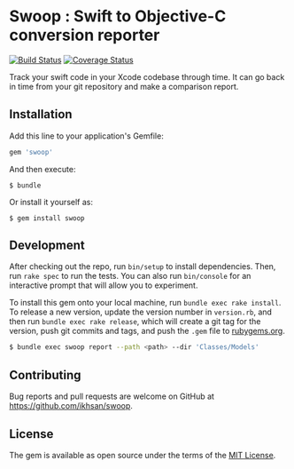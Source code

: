 # Swoop : Swift to Objective-C conversion reporter

[![Build Status](http://img.shields.io/travis/ikhsan/swoop/master.svg)][travis]
[![Coverage Status](http://img.shields.io/coveralls/ikhsan/swoop/master.svg)][coveralls]

[travis]: https://travis-ci.org/ikhsan/swoop
[coveralls]: https://coveralls.io/github/ikhsan/swoop?branch=master

Track your swift code in your Xcode codebase through time. It can go back in time from your git repository and make a comparison report.

## Installation

Add this line to your application's Gemfile:

```ruby
gem 'swoop'
```

And then execute:

    $ bundle

Or install it yourself as:

    $ gem install swoop

## Development

After checking out the repo, run `bin/setup` to install dependencies. Then, run `rake spec` to run the tests. You can also run `bin/console` for an interactive prompt that will allow you to experiment.

To install this gem onto your local machine, run `bundle exec rake install`. To release a new version, update the version number in `version.rb`, and then run `bundle exec rake release`, which will create a git tag for the version, push git commits and tags, and push the `.gem` file to [rubygems.org](https://rubygems.org).

```bash
$ bundle exec swoop report --path <path> --dir 'Classes/Models'
```

## Contributing

Bug reports and pull requests are welcome on GitHub at https://github.com/ikhsan/swoop.

## License

The gem is available as open source under the terms of the [MIT License](http://opensource.org/licenses/MIT).

